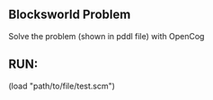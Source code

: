 ## Blocksworld Problem ##

Solve the problem (shown in pddl file) with OpenCog

## RUN: ##

(load "path/to/file/test.scm")
